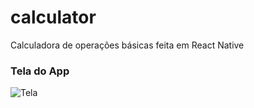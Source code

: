 # calculator
Calculadora de operações básicas feita em React Native

### Tela do App

![Tela](https://i.imgur.com/DRk6BOo.png)
